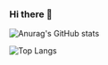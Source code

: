 ### Hi there 👋

![Anurag's GitHub stats](https://github-readme-stats.vercel.app/api?username=juhee77&show_icons=true&theme=radical)

![Top Langs](https://github-readme-stats.vercel.app/api/top-langs/?username=C0deWave&layout=compact&hide=csharp)

<!--
**juhee77/juhee77** is a ✨ _special_ ✨ repository because its `README.md` (this file) appears on your GitHub profile.

Here are some ideas to get you started:

- 🔭 I’m currently working on ...
- 🌱 I’m currently learning ...
- 👯 I’m looking to collaborate on ...
- 🤔 I’m looking for help with ...
- 💬 Ask me about ...
- 📫 How to reach me: ...
- 😄 Pronouns: ...
- ⚡ Fun fact: ...
-->
